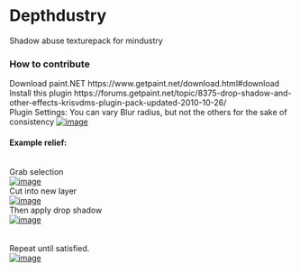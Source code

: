 # Depthdustry
Shadow abuse texturepack for mindustry

<h3> How to contribute </h3>
Download paint.NET
https://www.getpaint.net/download.html#download
<br>
Install this plugin
https://forums.getpaint.net/topic/8375-drop-shadow-and-other-effects-krisvdms-plugin-pack-updated-2010-10-26/
<br>
Plugin Settings: You can vary Blur radius, but not the others for the sake of consistency
<a href="https://ibb.co/BCcQBQv"><img src="https://i.ibb.co/DRzvQvm/image.png" alt="image" border="0"></a>
<br>
<h4>Example relief:</h4>
<br>
Grab selection<br>
<a href="https://ibb.co/hYXtm7F"><img src="https://i.ibb.co/PDTf6mG/image.png" alt="image" border="0"></a><br>
Cut into new layer<br>
<a href="https://ibb.co/vYdQkSh"><img src="https://i.ibb.co/dgpLDRt/image.png" alt="image" border="0"></a><br>
Then apply drop shadow<br>
<a href="https://ibb.co/qBxBqsB"><img src="https://i.ibb.co/kKMKb8K/image.png" alt="image" border="0"></a><br>
<br><br>
Repeat until satisfied.<br>
<a href="https://ibb.co/sCZ2vC0"><img src="https://i.ibb.co/XDqbZDh/image.png" alt="image" border="0"></a>
